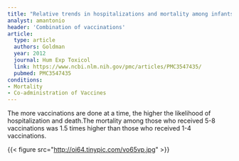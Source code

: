 ```yaml
---
title: "Relative trends in hospitalizations and mortality among infants by the number of vaccine doses and age, based on the Vaccine Adverse Event Reporting System (VAERS), 1990-2010"
analyst: amantonio
header: 'Combination of vaccinations'
article:
  type: article
  authors: Goldman
  year: 2012
  journal: Hum Exp Toxicol
  link: https://www.ncbi.nlm.nih.gov/pmc/articles/PMC3547435/
  pubmed: PMC3547435
conditions:
- Mortality
- Co-administration of Vaccines
---
```


The more vaccinations are done at a time, the higher the likelihood of hospitalization and death.The mortality among those who received 5-8 vaccinations was 1.5 times higher than those who received 1-4 vaccinations.

{{< figure src="http://oi64.tinypic.com/vo65vp.jpg" >}}
